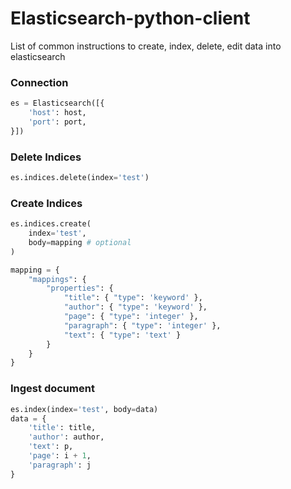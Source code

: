 # Elasticsearch-python-client
List of common instructions to create, index, delete, edit data into elasticsearch

### Connection
```python
es = Elasticsearch([{
    'host': host,
    'port': port,
}])
```
### Delete Indices
```python
es.indices.delete(index='test')
```
### Create Indices

```python
es.indices.create(
    index='test',
    body=mapping # optional
)
```
```python
mapping = {
    "mappings": {
        "properties": {
            "title": { "type": 'keyword' },
            "author": { "type": 'keyword' },
            "page": { "type": 'integer' },
            "paragraph": { "type": 'integer' },
            "text": { "type": 'text' }
        }
    }
}
```
### Ingest document
```python
es.index(index='test', body=data)
data = {
    'title': title,
    'author': author,
    'text': p,
    'page': i + 1,
    'paragraph': j
}
```

